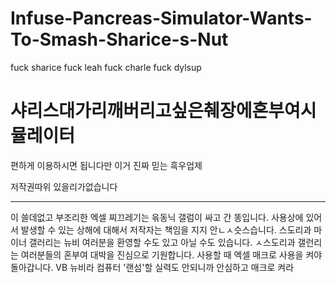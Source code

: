 # Infuse-Pancreas-Simulator-Wants-To-Smash-Sharice-s-Nut
fuck sharice fuck leah fuck charle fuck dylsup


# 샤리스대가리깨버리고싶은췌장에혼부여시뮬레이터

편하게 이용하시면 됩니다만 이거 진짜 믿는 흑우업제

저작권따위 있을리가없습니다

---

이 쓸데없고 부조리한 엑셀 찌끄레기는 윾동닉 갤럼이 싸고 간 똥입니다. 사용상에 있어서 발생할 수 있는 상해에 대해서 저작자는 책임을 지지 안ㄴㅅ슷스습니다.
스도리과 마이너 갤러리는 뉴비 여러분을 환영할 수도 있고 아닐 수도 있습니다. ㅅ스도리과 갤런리는 여러분들의 혼부여 대박을 진심으로 기원합니다.
사용할 때 엑셀 매크로 사용을 켜야 돌아갑니다. VB 뉴비라 컴퓨터 '랜섬'할 실력도 안되니까 안심하고 매크로 켜라
